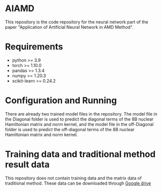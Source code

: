 # AIAMD
This repository is the code repository for the neural network part of the paper "Application of Artificial Neural Network in AMD Method".
# Requirements
 * python >= 3.9
 * torch >= 1.10.0
 * pandas >= 1.3.4
 * numpy >= 1.20.3
 * scikit-learn >= 0.24.2
# Configuration and Running
There are already two trained model files in the repository. The model file in the Diagonal folder is used to predict the diagonal terms of the 8B nuclear Hamiltonian matrix and norm kernel, and the model file in the off-Diagonal folder is used to predict the off-diagonal terms of the 8B nuclear Hamiltonian matrix and norm kernel. 
# Training data and traditional method result data
This repository does not contain training data and the matrix data of traditional method. These data can be downloaded through [Google drive](https://drive.google.com/drive/folders/1JKph8_FZGWLW318V_aA6vol9fOeaPnis?usp=sharing.)

